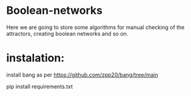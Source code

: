 # Boolean-networks
Here we are going to store some algorithms for manual checking of the attractors, creating boolean networks and so on.

# instalation:
install bang as per https://github.com/zpp20/bang/tree/main

pip install requirements.txt

